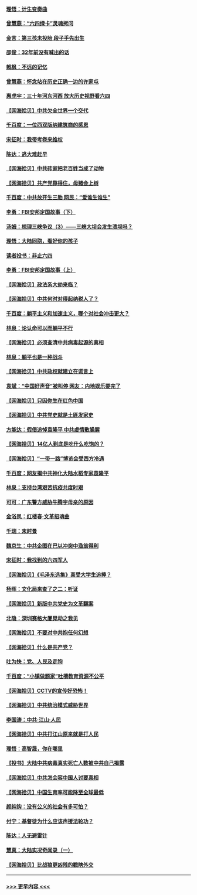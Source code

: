 #### [理悟：计生变奏曲](../pages/nsc993/n13000414.md?t=06051501) 
#### [曾慧燕：“六四绿卡”灵魂拷问](../pages/nsc993/n13000277.md?t=06051501) 
#### [金言：第三孩未投胎 段子手先出生](../pages/nsc993/n13000215.md?t=06051501) 
#### [邵俊：32年前没有喊出的话](../pages/nsc993/n13000181.md?t=06051501) 
#### [戟枫：不远的记忆](../pages/nsc993/n13000121.md?t=06051501) 
#### [曾慧燕：怀念站在历史正确一边的许家屯](../pages/nsc993/n13000073.md?t=06051501) 
#### [惠虎宇：三十年河东河西 放大历史视野看六四](../pages/nsc993/n13000018.md?t=06051501) 
#### [【网海拾贝】中共欠全世界一个交代](../pages/nsc993/n12998706.md?t=06051501) 
#### [千百度：一位西双版纳建筑商的感恩](../pages/nsc993/n12998487.md?t=06051501) 
#### [宋征时：我带考卷来维权](../pages/nsc993/n12994088.md?t=06051501) 
#### [陈达：逃大难赶早](../pages/nsc993/n12993569.md?t=06051501) 
#### [【网海拾贝】中共砖家把老百姓当成了动物](../pages/nsc993/n12993483.md?t=06051501) 
#### [【网海拾贝】共产党靠得住，母猪会上树](../pages/nsc993/n12990730.md?t=06051501) 
#### [千百度：中共放开生三胎 网民：“爱谁生谁生”](../pages/nsc993/n12990644.md?t=06051501) 
#### [李勇：FBI安邦定国故事（下）](../pages/nsc993/n12987854.md?t=06051501) 
#### [汤姆：梳理三峡争议（3）——三峡大坝会发生溃坝吗？](../pages/nsc993/n12989806.md?t=06051501) 
#### [理悟：大陆同胞，看好你的孩子](../pages/nsc993/n12989778.md?t=06051501) 
#### [读者投书：非止六四](../pages/nsc993/n12989673.md?t=06051501) 
#### [李勇：FBI安邦定国故事（上）](../pages/nsc993/n12987749.md?t=06051501) 
#### [【网海拾贝】政法系大劫来临？](../pages/nsc993/n12987596.md?t=06051501) 
#### [【网海拾贝】中共何时对得起纳税人了？](../pages/nsc993/n12985578.md?t=06051501) 
#### [千百度：躺平主义和加速主义，哪个对社会冲击更大？](../pages/nsc993/n12985512.md?t=06051501) 
#### [林泉：论认命可以而躺平不行](../pages/nsc993/n12985505.md?t=06051501) 
#### [【网海拾贝】必须查清中共病毒起源的真相](../pages/nsc993/n12984276.md?t=06051501) 
#### [林泉：躺平也是一种战斗](../pages/nsc993/n12984194.md?t=06051501) 
#### [【网海拾贝】中共政权就建立在谎言上](../pages/nsc993/n12981880.md?t=06051501) 
#### [袁斌：“中国好声音”被叫停 网友：内地娱乐要完了](../pages/nsc993/n12981826.md?t=06051501) 
#### [【网海拾贝】只因你生在红色中国](../pages/nsc993/n12979096.md?t=06051501) 
#### [【网海拾贝】中共党史就是土匪发家史](../pages/nsc993/n12976478.md?t=06051501) 
#### [方能达：假借追悼袁隆平 中共虚情散臊腥](../pages/nsc993/n12976396.md?t=06051501) 
#### [【网海拾贝】14亿人到底是吃什么吃饱的？](../pages/nsc993/n12974125.md?t=06051501) 
#### [【网海拾贝】“一带一路”博览会受西方冷遇](../pages/nsc993/n12971787.md?t=06051501) 
#### [千百度：网友揭中共神化大陆水稻专家袁隆平](../pages/nsc993/n12971733.md?t=06051501) 
#### [林泉：支持台湾艰苦抗疫共度时艰](../pages/nsc993/n12971350.md?t=06051501) 
#### [可可：广东警方威胁牛腾宇母亲的原因](../pages/nsc993/n12971100.md?t=06051501) 
#### [金浴凤：红楼春·文革招魂曲](../pages/nsc993/n12970354.md?t=06051501) 
#### [千瑞：末时景](../pages/nsc993/n12970337.md?t=06051501) 
#### [魏京生：中共企图在巴以冲突中渔翁得利](../pages/nsc993/n12970286.md?t=06051501) 
#### [宋征时：我找到的六四军人](../pages/nsc993/n12970213.md?t=06051501) 
#### [【网海拾贝】《毛泽东选集》真受大学生追捧？](../pages/nsc993/n12968779.md?t=06051501) 
#### [杨晖：文化局来查了之二：听证](../pages/nsc993/n12966528.md?t=06051501) 
#### [【网海拾贝】新版中共党史为文革翻案](../pages/nsc993/n12967526.md?t=06051501) 
#### [北隐：深圳赛格大厦晃动之我见](../pages/nsc993/n12967393.md?t=06051501) 
#### [【网海拾贝】不要对中共抱任何幻想](../pages/nsc993/n12965222.md?t=06051501) 
#### [【网海拾贝】什么是共产党？](../pages/nsc993/n12962781.md?t=06051501) 
#### [吐为快：党、人民及走狗](../pages/nsc993/n12962747.md?t=06051501) 
#### [千百度：“小镇做题家”吐槽教育资源不公平](../pages/nsc993/n12962705.md?t=06051501) 
#### [【网海拾贝】CCTV的宣传好恐怖！](../pages/nsc993/n12959984.md?t=06051501) 
#### [【网海拾贝】中共统治模式威胁世界](../pages/nsc993/n12957622.md?t=06051501) 
#### [李国涛：中共‧江山‧人民](../pages/nsc993/n12957502.md?t=06051501) 
#### [【网海拾贝】中共打江山原来就是打人民](../pages/nsc993/n12954345.md?t=06051501) 
#### [理悟：高智晟，你在哪里](../pages/nsc993/n12953115.md?t=06051501) 
#### [【投书】大陆中共病毒真实死亡人数被中共自己揭露](../pages/nsc993/n12953050.md?t=06051501) 
#### [【网海拾贝】中共怎会容中国人讨要真相](../pages/nsc993/n12952161.md?t=06051501) 
#### [【网海拾贝】中国生育率可能降至全球最低](../pages/nsc993/n12948793.md?t=06051501) 
#### [颜纯钩：没有公义的社会有多可怕？](../pages/nsc993/n12947626.md?t=06051501) 
#### [付宁：基督徒为什么应该声援法轮功？](../pages/nsc993/n12947233.md?t=06051501) 
#### [陈达：人无避雷针](../pages/nsc993/n12947098.md?t=06051501) 
#### [慧真：大陆实况奇闻录（一）](../pages/nsc993/n12945811.md?t=06051501) 
#### [【网海拾贝】比战狼更凶残的戳瞎外交](../pages/nsc993/n12945717.md?t=06051501) 

----
#### [ >>> 更早内容 <<< ](../indexes/nsc993-earlier.md)
